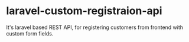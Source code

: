 # laravel-custom-registraion-api
It's laravel based REST API, for registering customers from frontend with custom form fields.
